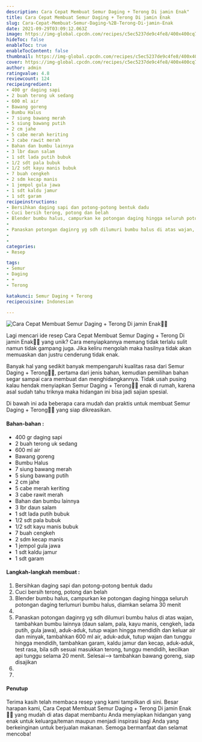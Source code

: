 ```yaml
---
description: Cara Cepat Membuat Semur Daging + Terong Di jamin Enak"
title: Cara Cepat Membuat Semur Daging + Terong Di jamin Enak
slug: Cara-Cepat-Membuat-Semur-Daging-%2B-Terong-Di-jamin-Enak
date: 2021-09-29T03:09:12.063Z
image: https://img-global.cpcdn.com/recipes/c5ec5237de9c4fe8/400x400cq70/photo.jpg
hideToc: false
enableToc: true
enableTocContent: false
thumbnail: https://img-global.cpcdn.com/recipes/c5ec5237de9c4fe8/400x400cq70/photo.jpg
cover: https://img-global.cpcdn.com/recipes/c5ec5237de9c4fe8/400x400cq70/photo.jpg
author: admin
ratingvalue: 4.8
reviewcount: 124
recipeingredient:
- 400 gr daging sapi
- 2 buah terong uk sedang
- 600 ml air
- Bawang goreng
- Bumbu Halus
- 7 siung bawang merah
- 5 siung bawang putih
- 2 cm jahe
- 5 cabe merah keriting
- 3 cabe rawit merah
- Bahan dan bumbu lainnya
- 3 lbr daun salam
- 1 sdt lada putih bubuk
- 1/2 sdt pala bubuk
- 1/2 sdt kayu manis bubuk
- 7 buah cengkeh
- 2 sdm kecap manis
- 1 jempol gula jawa
- 1 sdt kaldu jamur
- 1 sdt garam
recipeinstructions:
- Bersihkan daging sapi dan potong-potong bentuk dadu
- Cuci bersih terong, potong dan belah
- Blender bumbu halus, campurkan ke potongan daging hingga seluruh potongan daging terlumuri bumbu halus, diamkan selama 30 menit
- 
- Panaskan potongan daginrg yg sdh dilumuri bumbu halus di atas wajan, tambahkan bumbu lainnya (daun salam, pala, kayu manis, cengkeh, lada putih, gula jawa), aduk-aduk, tutup wajan hingga mendidih dan keluar air dan minyak, tambahkan 600 ml air, aduk-aduk, tutup wajan dan tunggu hingga mendidih, tambahkan garam, kaldu jamur dan kecap, aduk-aduk, test rasa, bila sdh sesuai masukkan terong, tunggu mendidih, kecilkan api tunggu selama 20 menit. Selesai—-> tambahkan bawang goreng, siap disajikan
- 
- 
categories:
- Resep

tags:
- Semur
- Daging
- +
- Terong

katakunci: Semur Daging + Terong
recipecuisine: Indonesian

---
```


![Cara Cepat Membuat Semur Daging + Terong Di jamin Enak👩‍🍳](https://img-global.cpcdn.com/recipes/c5ec5237de9c4fe8/400x400cq70/photo.jpg)

Lagi mencari ide resep Cara Cepat Membuat Semur Daging + Terong Di jamin Enak👩‍🍳 yang unik? Cara menyiapkannya memang tidak terlalu sulit namun tidak gampang juga. Jika keliru mengolah maka hasilnya tidak akan memuaskan dan justru cenderung tidak enak.

Banyak hal yang sedikit banyak mempengaruhi kualitas rasa dari Semur Daging + Terong👩‍🍳, pertama dari jenis bahan, kemudian pemilihan bahan segar sampai cara membuat dan menghidangkannya. Tidak usah pusing kalau hendak menyiapkan Semur Daging + Terong👩‍🍳 enak di rumah, karena asal sudah tahu triknya maka hidangan ini bisa jadi sajian spesial.

Di bawah ini ada beberapa cara mudah dan praktis untuk membuat Semur Daging + Terong👩‍🍳 yang siap dikreasikan.

<!--inarticleads1-->

#### Bahan-bahan :

- 400 gr daging sapi
- 2 buah terong uk sedang
- 600 ml air
- Bawang goreng
- Bumbu Halus
- 7 siung bawang merah
- 5 siung bawang putih
- 2 cm jahe
- 5 cabe merah keriting
- 3 cabe rawit merah
- Bahan dan bumbu lainnya
- 3 lbr daun salam
- 1 sdt lada putih bubuk
- 1/2 sdt pala bubuk
- 1/2 sdt kayu manis bubuk
- 7 buah cengkeh
- 2 sdm kecap manis
- 1 jempol gula jawa
- 1 sdt kaldu jamur
- 1 sdt garam

<!--inarticleads2-->

#### Langkah-langkah membuat :

1. Bersihkan daging sapi dan potong-potong bentuk dadu
1. Cuci bersih terong, potong dan belah
1. Blender bumbu halus, campurkan ke potongan daging hingga seluruh potongan daging terlumuri bumbu halus, diamkan selama 30 menit
1. 
1. Panaskan potongan daginrg yg sdh dilumuri bumbu halus di atas wajan, tambahkan bumbu lainnya (daun salam, pala, kayu manis, cengkeh, lada putih, gula jawa), aduk-aduk, tutup wajan hingga mendidih dan keluar air dan minyak, tambahkan 600 ml air, aduk-aduk, tutup wajan dan tunggu hingga mendidih, tambahkan garam, kaldu jamur dan kecap, aduk-aduk, test rasa, bila sdh sesuai masukkan terong, tunggu mendidih, kecilkan api tunggu selama 20 menit. Selesai—-> tambahkan bawang goreng, siap disajikan
1. 
1. 

#### Penutup

Terima kasih telah membaca resep yang kami tampilkan di sini. Besar harapan kami, Cara Cepat Membuat Semur Daging + Terong Di jamin Enak👩‍🍳 yang mudah di atas dapat membantu Anda menyiapkan hidangan yang enak untuk keluarga/teman maupun menjadi inspirasi bagi Anda yang berkeinginan untuk berjualan makanan. Semoga bermanfaat dan selamat mencoba!